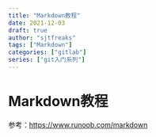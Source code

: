 ```yaml
---
title: "Markdown教程"
date: 2021-12-03
draft: true
author: "sjtfreaks"
tags: ["Markdown"]
categories: ["gitlab"]
series: ["git入门系列"]
---
```

# Markdown教程

参考：https://www.runoob.com/markdown